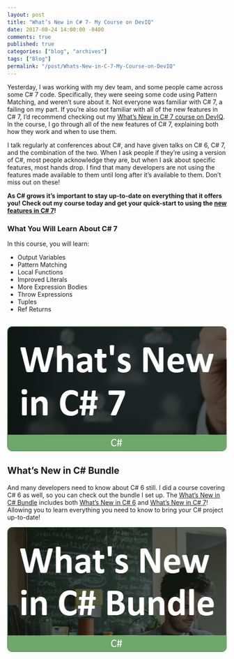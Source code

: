 ```yaml
---
layout: post
title: "What’s New in C# 7- My Course on DevIQ"
date: 2017-08-24 14:00:00 -0400
comments: true
published: true
categories: ["blog", "archives"]
tags: ["Blog"]
permalink: "/post/Whats-New-in-C-7-My-Course-on-DevIQ"
---
```

<!-- more -->

<p>Yesterday, I was working with my dev team, and some people came across some C# 7 code. Specifically, they were seeing some code using Pattern Matching, and weren’t sure about it. Not everyone was familiar with C# 7, a failing on my part. If you’re also not familiar with all of the new features in C# 7, I’d recommend checking out my <a href="https://app.deviq.com/courses/whats-new-in-c-7" target="_blank">What’s New in C# 7 course on DevIQ</a>. In the course, I go through all of the new features of C# 7, explaining both how they work and when to use them.</p><p>I talk regularly at conferences about C#, and have given talks on C# 6, C# 7, and the combination of the two. When I ask people if they’re using a version of C#, most people acknowledge they are, but when I ask about specific features, most hands drop. I find that many developers are not using the features made available to them until long after it’s available to them. Don’t miss out on these!</p><p><strong>As C# grows it’s important to stay up-to-date on everything that it offers you! Check out my course today and get your quick-start to using the </strong><a href="https://app.deviq.com/courses/whats-new-in-c-7" target="_blank"><strong>new features in C# 7</strong></a><strong>!</strong></p><strong>
</strong><h3>What You Will Learn About C# 7</h3><p>In this course, you will learn:</p><ul><li>Output Variables</li><li>Pattern Matching</li><li>Local Functions</li><li>Improved Literals</li><li>More Expression Bodies</li><li>Throw Expressions</li><li>Tuples</li><li>Ref Returns</li></ul><p><br><a href="https://app.deviq.com/courses/whats-new-in-c-7"><img width="506" height="286" title="NewInCSharp7" style="border: 0px currentcolor; border-image: none; display: inline; background-image: none;" alt="NewInCSharp7" src="/images/files/NewInCSharp7.png" border="0"></a></p><h2>What’s New in C# Bundle</h2><p>And many developers need to know about C# 6 still. I did a course covering C# 6 as well, so you can check out the bundle I set up. The <a href="https://app.deviq.com/bundles/whats-new-in-csharp-bundle">What’s New in C# Bundle</a> includes both <a href="https://app.deviq.com/courses/whats-new-in-c-6">What’s New in C# 6</a> and <a href="https://app.deviq.com/courses/whats-new-in-c-7">What’s New in C# 7</a>! Allowing you to learn everything you need to know to bring your C# project up-to-date!</p><p><a href="https://app.deviq.com/bundles/whats-new-in-csharp-bundle"><img width="506" height="286" title="NewInCSharpBundleThumb" style="border: 0px currentcolor; border-image: none; display: inline; background-image: none;" alt="NewInCSharpBundleThumb" src="/images/files/NewInCSharpBundleThumb.png" border="0"></a></p>
